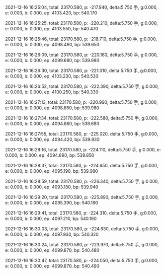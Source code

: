 2021-12-16 16:25:04, total: 23170.580, p: -217.940, delta:5.750 手, g:0.000, e: 0.000, b: 0.000, ep: 4103.420, bp: 540.170

2021-12-16 16:25:25, total: 23170.580, p: -220.210, delta:5.750 手, g:0.000, e: 0.000, b: 0.000, ep: 4103.550, bp: 540.470

2021-12-16 16:25:46, total: 23170.580, p: -218.710, delta:5.750 手, g:0.000, e: 0.000, b: 0.000, ep: 4098.490, bp: 539.650

2021-12-16 16:26:09, total: 23170.580, p: -220.160, delta:5.750 手, g:0.000, e: 0.000, b: 0.000, ep: 4099.680, bp: 539.980

2021-12-16 16:26:30, total: 23170.580, p: -221.010, delta:5.750 手, g:0.000, e: 0.000, b: 0.000, ep: 4103.230, bp: 540.530

2021-12-16 16:26:52, total: 23170.580, p: -222.390, delta:5.750 手, g:0.000, e: 0.000, b: 0.000, ep: 4100.250, bp: 540.330

2021-12-16 16:27:13, total: 23170.580, p: -220.990, delta:5.750 手, g:0.000, e: 0.000, b: 0.000, ep: 4098.850, bp: 539.980

2021-12-16 16:27:34, total: 23170.580, p: -222.580, delta:5.750 手, g:0.000, e: 0.000, b: 0.000, ep: 4094.860, bp: 539.680

2021-12-16 16:27:55, total: 23170.580, p: -225.020, delta:5.750 手, g:0.000, e: 0.000, b: 0.000, ep: 4094.420, bp: 539.930

2021-12-16 16:28:16, total: 23170.580, p: -224.110, delta:5.750 手, g:0.000, e: 0.000, b: 0.000, ep: 4094.690, bp: 539.850

2021-12-16 16:28:37, total: 23170.580, p: -224.650, delta:5.750 手, g:0.000, e: 0.000, b: 0.000, ep: 4095.190, bp: 539.980

2021-12-16 16:28:59, total: 23170.580, p: -226.340, delta:5.750 手, g:0.000, e: 0.000, b: 0.000, ep: 4093.180, bp: 539.940

2021-12-16 16:29:20, total: 23170.580, p: -225.890, delta:5.750 手, g:0.000, e: 0.000, b: 0.000, ep: 4095.390, bp: 540.160

2021-12-16 16:29:41, total: 23170.580, p: -224.310, delta:5.750 手, g:0.000, e: 0.000, b: 0.000, ep: 4097.210, bp: 540.190

2021-12-16 16:30:03, total: 23170.580, p: -224.630, delta:5.750 手, g:0.000, e: 0.000, b: 0.000, ep: 4097.930, bp: 540.320

2021-12-16 16:30:24, total: 23170.580, p: -223.970, delta:5.750 手, g:0.000, e: 0.000, b: 0.000, ep: 4099.870, bp: 540.480

2021-12-16 16:30:47, total: 23170.580, p: -224.050, delta:5.750 手, g:0.000, e: 0.000, b: 0.000, ep: 4099.870, bp: 540.490